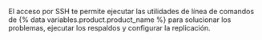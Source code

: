 El acceso por SSH te permite ejecutar las utilidades de línea de comandos de {% data variables.product.product_name %} para solucionar los problemas, ejecutar los respaldos y configurar la replicación.
